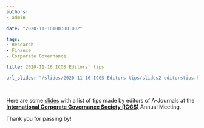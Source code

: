 ```yaml
---
authors:
- admin

date: "2020-11-16T00:00:00Z"

tags: 
- Research
- Finance
- Corporate Governance

title: 2020-11-16 ICGS Editors' tips

url_slides: "/slides/2020-11-16 ICGS Editors tips/slides2-editorstips.html"

---
```


<!-- https://raw.githubusercontent.com/yihui/blogdown-static/master/content/_index.md -->

Here are some [slides](/slides/slides2-editorstips.html) with a list of tips made by editors of A-Journals at the [**International Corporate Governance Society (ICGS)**](https://icgsociety.org/) Annual Meeting.


Thank you for passing by!
